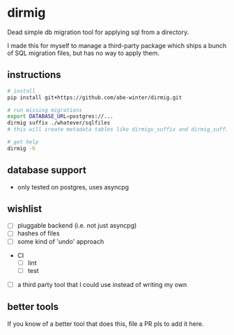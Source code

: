 # dirmig

Dead simple db migration tool for applying sql from a directory.

I made this for myself to manage a third-party package which ships a bunch of SQL migration files, but has no way to apply them.

## instructions

```sh
# install
pip install git+https://github.com/abe-winter/dirmig.git

# run missing migrations
export DATABASE_URL=postgres://...
dirmig suffix ./whatever/sqlfiles
# this will create metadata tables like dirmigv_suffix and dirmig_suffix

# get help
dirmig -h
```

## database support

- only tested on postgres, uses asyncpg

## wishlist

- [ ] pluggable backend (i.e. not just asyncpg)
- [ ] hashes of files
- [ ] some kind of 'undo' approach
- CI
  - [ ] lint
  - [ ] test
- [ ] a third party tool that I could use instead of writing my own

## better tools

If you know of a better tool that does this, file a PR pls to add it here.
